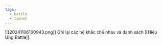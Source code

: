 ```yaml
---
tags:
  - battle
  - tiennt
---
```

![[20241106160943.png]]
Ghi lại các hệ khắc chế nhau và danh sách [[Hiệu Ứng Battle]].

